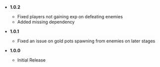 -   **1.0.2**

    -   Fixed players not gaining exp on defeating enemies
    -   Added missing dependency

-   **1.0.1**

    -   Fixed an issue on gold pots spawning from enemies on later stages

-   **1.0.0**

    -   Initial Release
